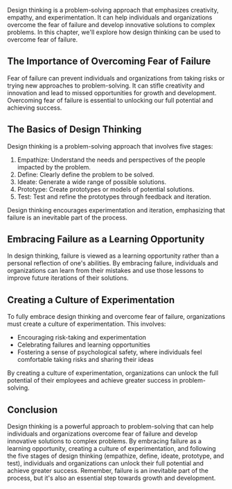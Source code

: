 
Design thinking is a problem-solving approach that emphasizes creativity, empathy, and experimentation. It can help individuals and organizations overcome the fear of failure and develop innovative solutions to complex problems. In this chapter, we'll explore how design thinking can be used to overcome fear of failure.

The Importance of Overcoming Fear of Failure
--------------------------------------------

Fear of failure can prevent individuals and organizations from taking risks or trying new approaches to problem-solving. It can stifle creativity and innovation and lead to missed opportunities for growth and development. Overcoming fear of failure is essential to unlocking our full potential and achieving success.

The Basics of Design Thinking
-----------------------------

Design thinking is a problem-solving approach that involves five stages:

1. Empathize: Understand the needs and perspectives of the people impacted by the problem.
2. Define: Clearly define the problem to be solved.
3. Ideate: Generate a wide range of possible solutions.
4. Prototype: Create prototypes or models of potential solutions.
5. Test: Test and refine the prototypes through feedback and iteration.

Design thinking encourages experimentation and iteration, emphasizing that failure is an inevitable part of the process.

Embracing Failure as a Learning Opportunity
-------------------------------------------

In design thinking, failure is viewed as a learning opportunity rather than a personal reflection of one's abilities. By embracing failure, individuals and organizations can learn from their mistakes and use those lessons to improve future iterations of their solutions.

Creating a Culture of Experimentation
-------------------------------------

To fully embrace design thinking and overcome fear of failure, organizations must create a culture of experimentation. This involves:

* Encouraging risk-taking and experimentation
* Celebrating failures and learning opportunities
* Fostering a sense of psychological safety, where individuals feel comfortable taking risks and sharing their ideas

By creating a culture of experimentation, organizations can unlock the full potential of their employees and achieve greater success in problem-solving.

Conclusion
----------

Design thinking is a powerful approach to problem-solving that can help individuals and organizations overcome fear of failure and develop innovative solutions to complex problems. By embracing failure as a learning opportunity, creating a culture of experimentation, and following the five stages of design thinking (empathize, define, ideate, prototype, and test), individuals and organizations can unlock their full potential and achieve greater success. Remember, failure is an inevitable part of the process, but it's also an essential step towards growth and development.
